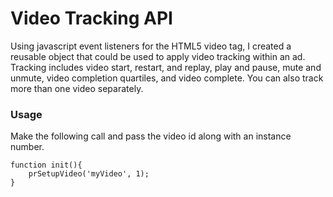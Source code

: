 # Video Tracking API
Using javascript event listeners for the HTML5 video tag, I created a reusable object that could be used to apply video tracking within an ad. Tracking includes video start, restart, and replay, play and pause, mute and unmute, video completion quartiles, and video complete. You can also track more than one video separately.

### Usage
Make the following call and pass the video id along with an instance number.
```
function init(){
	prSetupVideo('myVideo', 1);
}
```
